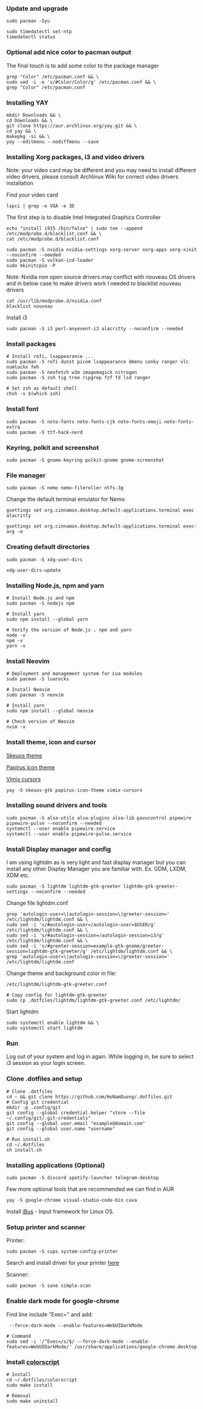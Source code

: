 ### Update and upgrade

    sudo pacman -Syu

    sudo timedatectl set-ntp
    timedatectl status

### Optional add nice color to pacman output

The final touch is to add some color to the package manager

    grep "Color" /etc/pacman.conf && \
    sudo sed -i -e 's/#Color/Color/g' /etc/pacman.conf && \
    grep "Color" /etc/pacman.conf

### Installing YAY

    mkdir Downloads && \
    cd Downloads && \
    git clone https://aur.archlinux.org/yay.git && \
    cd yay && \
    makepkg -si && \
    yay --editmenu --nodiffmenu --save

### Installing Xorg packages, i3 and video drivers

Note: your video card may be different and you may need to install different video drivers, please consult Archlinux Wiki for correct video drivers installation

Find your video card

    lspci | grep -e VGA -e 3D

The first step is to disable Intel Integrated Graphics Controller

    echo "install i915 /bin/false" | sudo tee --append /etc/modprobe.d/blacklist.conf && \
    cat /etc/modprobe.d/blacklist.conf

    sudo pacman -S nvidia nvidia-settings xorg-server xorg-apps xorg-xinit --noconfirm --needed
    sudo pacman -S vulkan-icd-loader
    sudo mkinitcpio -P

Note: Nvidia non open source drivers may conflict with nouveau OS drivers and in below case to make drivers work I needed to blacklist nouveau drivers

    cat /usr/lib/modprobe.d/nvidia.conf
    blacklist nouveau

Install i3

    sudo pacman -S i3 perl-anyevent-i3 alacritty --noconfirm --needed

### Install packages

    # Install rofi, lxappearance ...
    sudo pacman -S rofi dunst picom lxappearance dmenu conky ranger vlc numlockx feh
    sudo pacman -S neofetch w3m imagemagick nitrogen
    sudo pacman -S zsh tig tree ripgrep fzf fd lsd ranger

    # Set zsh as default shell
    chsh -s $(which zsh)

### Install font

    sudo pacman -S noto-fonts noto-fonts-cjk noto-fonts-emoji noto-fonts-extra
    sudo pacman -S ttf-hack-nerd

### Keyring, polkit and screenshot

    sudo pacman -S gnome-keyring polkit-gnome gnome-screenshot

### File manager

    sudo pacman -S nemo nemo-fileroller ntfs-3g

Change the default terminal emulator for Nemo

    gsettings set org.cinnamon.desktop.default-applications.terminal exec alacritty

    gsettings set org.cinnamon.desktop.default-applications.terminal exec-arg -e

### Creating default directories

    sudo pacman -S xdg-user-dirs

    xdg-user-dirs-update

### Installing Node.js, npm and yarn

    # Install Node.js and npm
    sudo pacman -S nodejs npm

    # Install yarn
    sudo npm install --global yarn

    # Verify the version of Node.js , npm and yarn
    node -v
    npm -v
    yarn -v

### Install Neovim

    # Deployment and management system for Lua modules
    sudo pacman -S luarocks

    # Install Neovim
    sudo pacman -S neovim

    # Install yarn
    sudo npm install --global neovim

    # Check version of Neovim
    nvim -v

### Install theme, icon and cursor

[Skeuos theme](https://aur.archlinux.org/packages/skeuos-gtk)

[Papirus icon theme](https://archlinux.org/packages/community/any/papirus-icon-theme)

[Vimix cursors](https://aur.archlinux.org/packages/vimix-cursors)

    yay -S skeuos-gtk papirus-icon-theme vimix-cursors

### Installing sound drivers and tools

    sudo pacman -S alsa-utils alsa-plugins alsa-lib pavucontrol pipewire pipewire-pulse --noconfirm --needed
    systemctl --user enable pipewire.service
    systemctl --user enable pipewire-pulse.service

### Install Display manager and config

I am using lightdm as is very light and fast display manager but you can install any other Display Manager you are familiar with. Ex. GDM, LXDM, XDM etc.

    sudo pacman -S lightdm lightdm-gtk-greeter lightdm-gtk-greeter-settings --noconfirm --needed

Change file lightdm.conf

    grep 'autologin-user=\|autologin-session=\|greeter-session=' /etc/lightdm/lightdm.conf && \
    sudo sed -i 's/#autologin-user=/autologin-user=$USER/g' /etc/lightdm/lightdm.conf && \
    sudo sed -i 's/#autologin-session=/autologin-session=i3/g' /etc/lightdm/lightdm.conf && \
    sudo sed -i 's/#greeter-session=example-gtk-gnome/greeter-session=lightdm-gtk-greeter/g' /etc/lightdm/lightdm.conf && \
    grep 'autologin-user=\|autologin-session=\|greeter-session=' /etc/lightdm/lightdm.conf

Change theme and background color in file:

    /etc/lightdm/lightdm-gtk-greeter.conf

    # Copy config for lightdm-gtk-greeter
    sudo cp .dotfiles/lightdm/lightdm-gtk-greeter.conf /etc/lightdm/

Start lightdm

    sudo systemctl enable lightdm && \
    sudo systemctl start lightdm

### Run

Log out of your system and log in again. While logging in, be sure to select i3 session as your login screen.

### Clone .dotfiles and setup

    # Clone .dotfiles
    cd ~ && git clone https://github.com/HoNamDuong/.dotfiles.git
    # Config git credential
    mkdir -p .config/git
    git config --global credential.helper "store --file ~/.config/git/.git-credentials"
    git config --global user.email "example@domain.com"
    git config --global user.name "username"

    # Run install.sh
    cd ~/.dotfiles
    sh install.sh

### Installing applications (Optional)

    sudo pacman -S discord spotify-launcher telegram-desktop

Few more optional tools that are recommended we can find in AUR

    yay -S google-chrome visual-studio-code-bin cava

Install [iBus](https://github.com/BambooEngine/ibus-bamboo) - Input framework for Linux OS.

### Setup printer and scanner

Printer:

    sudo pacman -S cups system-config-printer

Search and install driver for your printer [here](https://wiki.archlinux.org/title/CUPS/Printer-specific_problems)

Scanner:

    sudo pacman -S sane simple-scan

### Enable dark mode for google-chrome

Find line include "Exec=" and add:

     --force-dark-mode --enable-features=WebUIDarkMode

    # Command
    sudo sed -i '/^Exec=/s/$/ --force-dark-mode --enable-features=WebUIDarkMode/' /usr/share/applications/google-chrome.desktop

### Install [colorscript](../colorscript/README.md)

    # Install
    cd ~/.dotfiles/colorscript
    sudo make install

    # Removal
    sudo make uninstall
